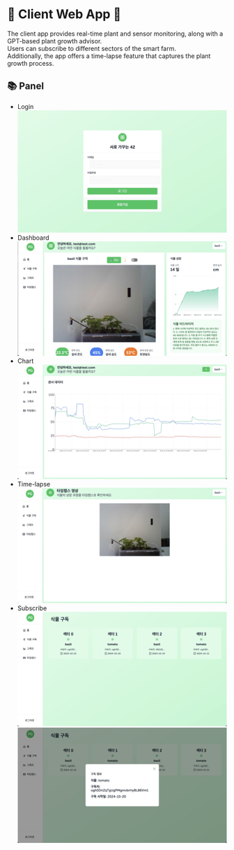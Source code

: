 # 🌿 Client Web App 🌿
The client app provides real-time plant and sensor monitoring, along with a GPT-based plant growth advisor. <br>
Users can subscribe to different sectors of the smart farm. <br>
Additionally, the app offers a time-lapse feature that captures the plant growth process.

## 📚 Panel
- Login
  <img src="./image/login.jpeg"/>
- Dashboard
  <img src="./image/dashboard.jpeg"/>
- Chart
  <img src="./image/chart.jpeg"/>
- Time-lapse
  <img src="./image/timelapse.jpeg"/>
- Subscribe
  <img src="./image/subscribe2.jpeg"/>
  <img src="./image/subscribe.jpeg"/>
